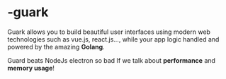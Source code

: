 # -guark
Guark allows you to build beautiful user interfaces using modern web technologies such as vue.js, react.js..., while your app logic handled and powered by the amazing **Golang**.

Guard beats NodeJs electron so bad If we talk about **performance** and **memory usage**!
